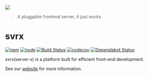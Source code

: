 ![](https://svrx.io/assets/images/twitter_header_photo_2.png)

> A pluggable frontend server, it just works

# svrx

[![npm](https://img.shields.io/npm/v/svrx)](https://www.npmjs.com/package/svrx)
[![node](https://img.shields.io/node/v/svrx)](https://nodejs.org/en/)
[![Build Status](https://travis-ci.org/x-orpheus/svrx.svg?branch=master)](https://travis-ci.org/x-orpheus/svrx)
[![codecov](https://codecov.io/gh/x-orpheus/svrx/branch/master/graph/badge.svg)](https://codecov.io/gh/x-orpheus/svrx)
[![Dependabot Status](https://api.dependabot.com/badges/status?host=github&repo=x-orpheus/svrx)](https://dependabot.com)

svrx(server-x) is a platform built for efficient front-end development.

See our [website](https://svrx.io/) for more information.

